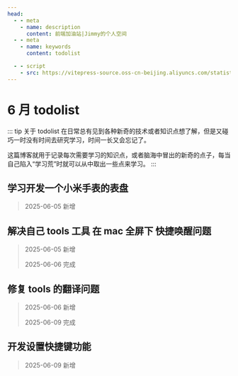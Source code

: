 ```yaml
---
head:
  - - meta
    - name: description
      content: 前端加油站|Jimmy的个人空间
  - - meta
    - name: keywords
      content: todolist

  - - script
    - src: https://vitepress-source.oss-cn-beijing.aliyuncs.com/statistics.js
---
```


# 6 月 todolist

::: tip 关于 todolist
在日常总有见到各种新奇的技术或者知识点想了解，但是又碰巧一时没有时间去研究学习，时间一长又会忘记了。

这篇博客就用于记录每次需要学习的知识点，或者脑海中冒出的新奇的点子，每当自己陷入“学习荒”时就可以从中取出一些点来学习。
:::

## 学习开发一个小米手表的表盘

> 2025-06-05 新增

## 解决自己 tools 工具 在 mac 全屏下 快捷唤醒问题

> 2025-06-05 新增
>
> 2025-06-06 完成

## 修复 tools 的翻译问题

> 2025-06-06 新增
>
> 2025-06-09 完成

## 开发设置快捷键功能

> 2025-06-09 新增

